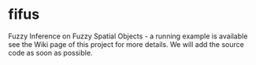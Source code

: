 # fifus

Fuzzy Inference on Fuzzy Spatial Objects - a running example is available see the Wiki page of this project for more details. We will add the source code as soon as possible.
